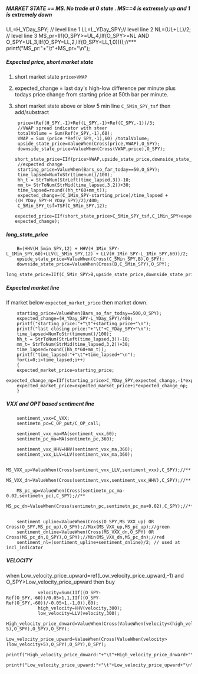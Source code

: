 ##### MARKET STATE == MS. No trade at 0 state . MS==4 is extremely up and 1 is extremely down
UL=H_YDay_SPY; // level line 1
LL=L_YDay_SPY;// level line 2
NL=(UL+LL)/2; // level line 3
MS_pr=IIf(O_SPY>=UL,4,IIf(O_SPY>=NL AND O_SPY<UL,3,IIf(O_SPY<NL AND O_SPY>=LL,2,IIf(O_SPY<LL,1,0))));//***
printf("MS_pr:"+"\t"+MS_pr+"\n");

##### Expected price, short market state
1. short market state `price>VWAP`
2.  expected_change = last day's high-low difference per minute plus todays price change from starting price at 50th bar per minute.
3. short market state above or blow 5 min line `C_5Min_SPY_tsf` then add/substract

        price=(Ref(H_SPY,-1)+Ref(L_SPY,-1)+Ref(C_SPY,-1))/3;
        //VWAP spread indicator with steer 
        totalVolume = Sum(Ref(v_SPY,-1),60);
        VWAP = Sum (price *Ref(v_SPY,-1),60) /totalVolume;
        upside_state_price=ValueWhen(Cross(price,VWAP),O_SPY);
        downside_state_price=ValueWhen(Cross(VWAP,price),O_SPY);
        short_state_price=IIf(price>VWAP,upside_state_price,downside_state_price);
        //expected change
        starting_price=ValueWhen(Bars_so_far_today==50,O_SPY); 
        time_lapsed=NumToStr(timenum()/100);
        hh_t = StrToNum(StrLeft(time_lapsed,3))-10;
        mm_t= StrToNum(StrMid(time_lapsed,3,2))+30;
        time_lapsed=round((hh_t*60+mm_t));
        expected_change=(C_1Min_SPY-starting_price)/time_lapsed +((H_YDay_SPY-H_YDay_SPY)/2)/400;
        C_5Min_SPY_tsf=TSF(C_5Min_SPY,12);
        expected_price=IIf(short_state_price>C_5Min_SPY_tsf,C_1Min_SPY+expected_change,C_1Min_SPY-expected_change);

##### long_state_price

        B=(HHV(H_5min_SPY,12) + HHV(H_1Min_SPY-L_1Min_SPY,60)+LLV(L_5Min_SPY,12) + LLV(H_1Min_SPY-L_1Min_SPY,60))/2;
        upside_state_price=ValueWhen(Cross(C_5Min_SPY,B),O_SPY);
        downside_state_price=ValueWhen(Cross(B,C_5Min_SPY),O_SPY);
        long_state_price=IIf(C_5Min_SPY>B,upside_state_price,downside_state_price);

##### Expected market line
If market below `expected_market_price` then market down.

        starting_price=ValueWhen(Bars_so_far_today==500,O_SPY); 
        expected_change=(H_YDay_SPY-L_YDay_SPY)/400;
        printf("starting_price:"+"\t"+starting_price+"\n");
        printf("last closing price:"+"\t"+C_YDay_SPY+"\n");
        time_lapsed=NumToStr(timenum()/100);
        hh_t = StrToNum(StrLeft(time_lapsed,3))-10;
        mm_t= StrToNum(StrMid(time_lapsed,3,2))+30;
        time_lapsed=round((hh_t*60+mm_t));
        printf("time_lapsed:"+"\t"+time_lapsed+"\n");
        for(i=0;i<time_lapsed;i++)
        {
        expected_market_price=starting_price;
        expected_change_np=IIf(starting_price>C_YDay_SPY,expected_change,-1*expected_change);
        expected_market_price=expected_market_price+i*expected_change_np;
        }




##### VXX and OPT based sentiment line

        sentiment_vxx=C_VXX;
        sentimetn_pc=C_OP_put/C_OP_call;

        sentiment_vxx_ma=MA(sentiment_vxx,60);
        sentimetn_pc_ma=MA(sentimetn_pc,360);

        sentiment_vxx_HHV=HHV(sentiment_vxx_ma,360);
        sentiment_vxx_LLV=LLV(sentiment_vxx_ma,360);

        MS_VXX_up=ValueWhen(Cross(sentiment_vxx_LLV,sentiment_vxx),C_SPY);//**
        MS_VXX_dn=ValueWhen(Cross(sentiment_vxx,sentiment_vxx_HHV),C_SPY);//**

        MS_pc_up=ValueWhen(Cross(sentimetn_pc_ma-0.02,sentimetn_pc),C_SPY);//**
        MS_pc_dn=ValueWhen(Cross(sentimetn_pc,sentimetn_pc_ma+0.02),C_SPY);//**


        sentiment_upline=ValueWhen(Cross(O_SPY,MS_VXX_up) OR Cross(O_SPY,MS_pc_up),O_SPY);//Max(MS_VXX_up,MS_pc_up);//green
        sentiment_dnline=ValueWhen(Cross(MS_VXX_dn,O_SPY) OR Cross(MS_pc_dn,O_SPY),O_SPY);//Min(MS_VXX_dn,MS_pc_dn);//red
        sentiment_nl=(sentiment_upline+sentiment_dnline)/2; // used at incl_indicator

##### VELOCITY

when Low_velocity_price_upward=ref(Low_velocity_price_upward,-1) and O_SPY>Low_velocity_price_upward then buy

                velocity=Sum(IIf((O_SPY-Ref(O_SPY,-60))/0.05>1,1,IIf((O_SPY-Ref(O_SPY,-60))/-0.05>1,-1,0)),60);
                high_velocity=HHV(velocity,300);
                low_velocity=LLV(velocity,300);
                High_velocity_price_dnward=ValueWhen(Cross(ValueWhen(velocity<(high_velocity-5),O_SPY),O_SPY),O_SPY);
                Low_velocity_price_upward=ValueWhen(Cross(ValueWhen(velocity>(low_velocity+5),O_SPY),O_SPY),O_SPY);
                printf("High_velocity_price_dnward:"+"\t"+High_velocity_price_dnward+"\n");
                printf("Low_velocity_price_upward:"+"\t"+Low_velocity_price_upward+"\n");
